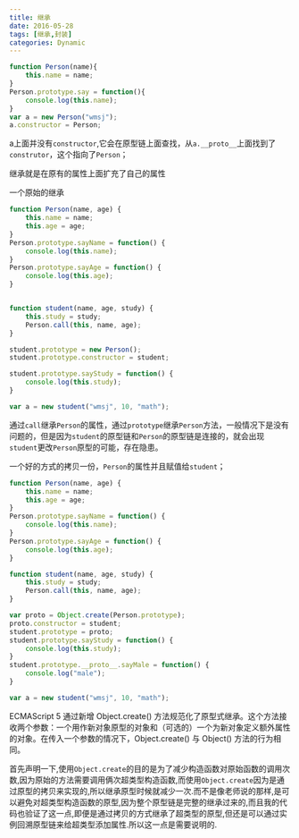 ```yaml
---
title: 继承
date: 2016-05-28
tags: [继承,封装]
categories: Dynamic
---
```


```javascript
function Person(name){
    this.name = name;
}
Person.prototype.say = function(){
    console.log(this.name);
}
var a = new Person("wmsj");
a.constructor = Person;
```
a上面并没有`constructor`,它会在原型链上面查找，从`a.__proto__`上面找到了`construtor`，这个指向了`Person`；

继承就是在原有的属性上面扩充了自己的属性

一个原始的继承
```javascript
function Person(name, age) {
    this.name = name;
    this.age = age;
}
Person.prototype.sayName = function() {
    console.log(this.name);
}
Person.prototype.sayAge = function() {
    console.log(this.age);
}


function student(name, age, study) {
    this.study = study;
    Person.call(this, name, age);
}

student.prototype = new Person();
student.prototype.constructor = student;

student.prototype.sayStudy = function() {
    console.log(this.study);
}

var a = new student("wmsj", 10, "math");
```

通过`call`继承`Person`的属性，通过`prototype`继承`Person`方法，一般情况下是没有问题的，但是因为`student`的原型链和`Person`的原型链是连接的，就会出现`student`更改`Person`原型的可能，存在隐患。

一个好的方式的拷贝一份，`Person`的属性并且赋值给`student`；

```javascript
function Person(name, age) {
    this.name = name;
    this.age = age;
}
Person.prototype.sayName = function() {
    console.log(this.name);
}
Person.prototype.sayAge = function() {
    console.log(this.age);
}

function student(name, age, study) {
    this.study = study;
    Person.call(this, name, age);
}

var proto = Object.create(Person.prototype);
proto.constructor = student;
student.prototype = proto;
student.prototype.sayStudy = function() {
    console.log(this.study);
}
student.prototype.__proto__.sayMale = function() {
    console.log("male");
}

var a = new student("wmsj", 10, "math");
```
ECMAScript 5 通过新增 Object.create() 方法规范化了原型式继承。这个方法接收两个参数：一个用作新对象原型的对象和（可选的）一个为新对象定义额外属性的对象。在传入一个参数的情况下，Object.create() 与 Object() 方法的行为相同。

首先声明一下,使用`Object.create`的目的是为了减少构造函数对原始函数的调用次数,因为原始的方法需要调用俩次超类型构造函数,而使用`Object.create`因为是通过原型的拷贝来实现的,所以继承原型时候就减少一次.而不是像老师说的那样,是可以避免对超类型构造函数的原型,因为整个原型链是完整的继承过来的,而且我的代码也验证了这一点,即便是通过拷贝的方式继承了超类型的原型,但还是可以通过实例回溯原型链来给超类型添加属性.所以这一点是需要说明的.